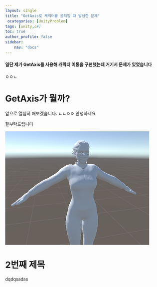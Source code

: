 ```yaml
---
layout: single
title: "GetAxis로 캐릭터를 움직일 때 발생한 문제"
 ocategories: [UnityProblem]
tags: [unity,c#]
toc: true
author_profile: false
sidebar:
    nav: "docs"
---
```



<h4>일단 제가 GetAxis를 사용해 캐릭터 이동을 구현했는데 거기서 문제가 있었습니다</h4>
ㅇㅇㄴ

# GetAxis가 뭘까?
앞으로 열심히 해보겠습니다.
ㄴㄴㅇㅇ
안녕하세요

잘부탁드립니다

![woman](../images/2022-11-17-first/woman-1669197353470-5.png)

# 2번째 제목
dqdqsadas

